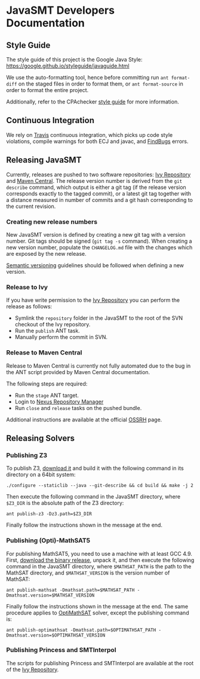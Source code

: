 # JavaSMT Developers Documentation

## Style Guide

The style guide of this project is the Google Java Style:
https://google.github.io/styleguide/javaguide.html

We use the auto-formatting tool, hence before committing run `ant format-diff`
on the staged files in order to format them, or `ant format-source` in order to
format the entire project.

Additionally, refer to the CPAchecker
[style guide](https://github.com/sosy-lab/cpachecker/blob/trunk/doc/StyleGuide.txt)
for more information.

## Continuous Integration

We rely on [Travis][] continuous
integration, which picks up code style violations, compile warnings for both
ECJ and javac, and [FindBugs](http://findbugs.sourceforge.net/) errors.

## Releasing JavaSMT

Currently, releases are pushed to two software repositories:
[Ivy Repository][] and
[Maven Central](http://search.maven.org/).
The release version number is derived from the `git describe` command,
which output is either a git tag (if the release version corresponds exactly
to the tagged commit), or a latest git tag together with a distance measured
in number of commits and a git hash corresponding to the current revision.

### Creating new release numbers

New JavaSMT version is defined by creating a new git tag with a version number.
Git tags should be signed (`git tag -s` command).
When creating a new version number, populate the `CHANGELOG.md` file with the
changes which are exposed by the new release.

[Semantic versioning][] guidelines should be followed when defining a new
version.

### Release to Ivy

If you have write permission to the [Ivy Repository][] you can perform the
release as follows:

 - Symlink the `repository` folder in the JavaSMT to the root of the SVN
    checkout of the Ivy repository.
 - Run the `publish` ANT task.
 - Manually perform the commit in SVN.

### Release to Maven Central

Release to Maven Central is currently not fully automated due to the bug in the
ANT script provided by Maven Central documentation.

The following steps are required:

 - Run the `stage` ANT target.
 - Login to [Nexus Repository Manager](https://oss.sonatype.org/)
 - Run `close` and `release` tasks on the pushed bundle.

Additional instructions are available at the official [OSSRH][] page.

## Releasing Solvers

### Publishing Z3

To publish Z3, [download it](https://github.com/Z3Prover/z3) and build
it with the following command in its directory on a 64bit system:

```
./configure --staticlib --java --git-describe && cd build && make -j 2
```

Then execute the following command in the JavaSMT directory, where `$Z3_DIR` is the absolute path of the Z3 directory:
```
ant publish-z3 -Dz3.path=$Z3_DIR
```
Finally follow the instructions shown in the message at the end.

### Publishing (Opti)-MathSAT5

For publishing MathSAT5, you need to use a machine with at least GCC 4.9.
First, [download the binary release](http://mathsat.fbk.eu/download.html), unpack it,
and then execute the following command in the JavaSMT directory,
where `$MATHSAT_PATH` is the path to the MathSAT directory,
and `$MATHSAT_VERSION` is the version number of MathSAT:
```
ant publish-mathsat -Dmathsat.path=$MATHSAT_PATH -Dmathsat.version=$MATHSAT_VERSION
```
Finally follow the instructions shown in the message at the end.
The same procedure applies to [OptiMathSAT](http://optimathsat.disi.unitn.it/) solver,
except the publishing command is:

```
ant publish-optimathsat -Dmathsat.path=$OPTIMATHSAT_PATH -Dmathsat.version=$OPTIMATHSAT_VERSION
```

### Publishing Princess and SMTInterpol

The scripts for publishing Princess and SMTInterpol are available
at the root of the [Ivy Repository](https://svn.sosy-lab.org/software/ivy).

[Travis]: https://travis-ci.org/sosy-lab/java-smt
[Ivy Repository]: http://www.sosy-lab.org/ivy/org.sosy_lab/
[OSSRH]: http://central.sonatype.org/pages/ossrh-guide.html
[Semantic Versioning]: http://semver.org/
